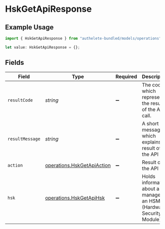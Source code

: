 # HskGetApiResponse

## Example Usage

```typescript
import { HskGetApiResponse } from "authelete-bundled/models/operations";

let value: HskGetApiResponse = {};
```

## Fields

| Field                                                                       | Type                                                                        | Required                                                                    | Description                                                                 |
| --------------------------------------------------------------------------- | --------------------------------------------------------------------------- | --------------------------------------------------------------------------- | --------------------------------------------------------------------------- |
| `resultCode`                                                                | *string*                                                                    | :heavy_minus_sign:                                                          | The code which represents the result of the API call.                       |
| `resultMessage`                                                             | *string*                                                                    | :heavy_minus_sign:                                                          | A short message which explains the result of the API call.                  |
| `action`                                                                    | [operations.HskGetApiAction](../../models/operations/hskgetapiaction.md)    | :heavy_minus_sign:                                                          | Result of the API call                                                      |
| `hsk`                                                                       | [operations.HskGetApiHsk](../../models/operations/hskgetapihsk.md)          | :heavy_minus_sign:                                                          | Holds information about a key managed in an HSM (Hardware Security Module)<br/> |